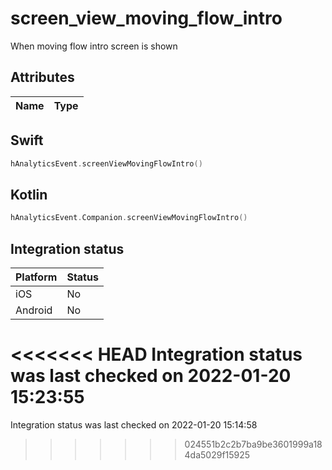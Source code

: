 # screen_view_moving_flow_intro
When moving flow intro screen is shown

## Attributes

| Name      | Type |
| ----------- | ----------- |


## Swift

```swift
hAnalyticsEvent.screenViewMovingFlowIntro()
```

## Kotlin

```kotlin
hAnalyticsEvent.Companion.screenViewMovingFlowIntro()
```

## Integration status

| Platform      | Status |
| ----------- | ----------- |
| iOS      |    No    |
| Android      | No       |

<<<<<<< HEAD
Integration status was last checked on 2022-01-20 15:23:55
=======
Integration status was last checked on 2022-01-20 15:14:58
>>>>>>> 024551b2c2b7ba9be3601999a184da5029f15925
